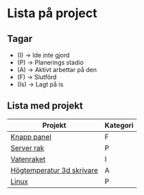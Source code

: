 # Lista på project
## Tagar
- (I) -> Ide inte gjord
- (P) -> Planerings stadio
- (A) -> Aktivt arbettar på den
- (F) -> Slutförd
- (Is) -> Lagt på is 

## Lista med projekt

| Projekt | Kategori |
|---------|---------|
| [Knapp panel](https://caspian.rosengren.nu/Projekt/KnappPanel.html) | F |
| [Server rak](https://caspian.rosengren.nu/Projekt/ServerRak.html) | P |
| [Vatenraket](https://caspian.rosengren.nu/Projekt/Vatenraket.html) | I |
| [Högtemperatur 3d skrivare](https://caspian.rosengren.nu/Projekt/3dSkrivare.html) | A |
| [Linux](https://caspian.rosengren.nu/Projekt/Linux.html) | P |
